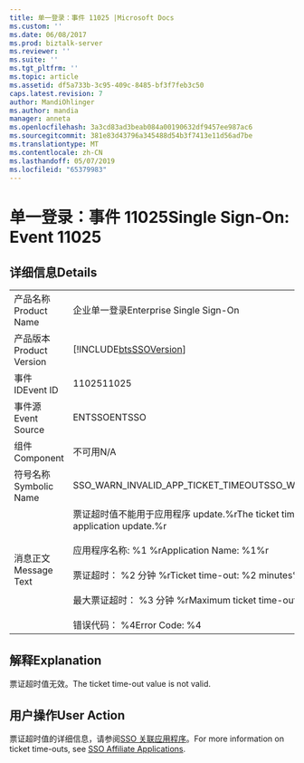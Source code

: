 ```yaml
---
title: 单一登录：事件 11025 |Microsoft Docs
ms.custom: ''
ms.date: 06/08/2017
ms.prod: biztalk-server
ms.reviewer: ''
ms.suite: ''
ms.tgt_pltfrm: ''
ms.topic: article
ms.assetid: df5a733b-3c95-409c-8485-bf3f7feb3c50
caps.latest.revision: 7
author: MandiOhlinger
ms.author: mandia
manager: anneta
ms.openlocfilehash: 3a3cd83ad3beab084a00190632df9457ee987ac6
ms.sourcegitcommit: 381e83d43796a345488d54b3f7413e11d56ad7be
ms.translationtype: MT
ms.contentlocale: zh-CN
ms.lasthandoff: 05/07/2019
ms.locfileid: "65379983"
---
```

# <a name="single-sign-on-event-11025"></a><span data-ttu-id="eef37-102">单一登录：事件 11025</span><span class="sxs-lookup"><span data-stu-id="eef37-102">Single Sign-On: Event 11025</span></span>
## <a name="details"></a><span data-ttu-id="eef37-103">详细信息</span><span class="sxs-lookup"><span data-stu-id="eef37-103">Details</span></span>  
  
|                 |                                                                                                                                                                                                                            |
|-----------------|----------------------------------------------------------------------------------------------------------------------------------------------------------------------------------------------------------------------------|
|  <span data-ttu-id="eef37-104">产品名称</span><span class="sxs-lookup"><span data-stu-id="eef37-104">Product Name</span></span>   |                                                                                                 <span data-ttu-id="eef37-105">企业单一登录</span><span class="sxs-lookup"><span data-stu-id="eef37-105">Enterprise Single Sign-On</span></span>                                                                                                  |
| <span data-ttu-id="eef37-106">产品版本</span><span class="sxs-lookup"><span data-stu-id="eef37-106">Product Version</span></span> |                                                                                 [!INCLUDE[btsSSOVersion](../includes/btsssoversion-md.md)]                                                                                 |
|    <span data-ttu-id="eef37-107">事件 ID</span><span class="sxs-lookup"><span data-stu-id="eef37-107">Event ID</span></span>     |                                                                                                           <span data-ttu-id="eef37-108">11025</span><span class="sxs-lookup"><span data-stu-id="eef37-108">11025</span></span>                                                                                                            |
|  <span data-ttu-id="eef37-109">事件源</span><span class="sxs-lookup"><span data-stu-id="eef37-109">Event Source</span></span>   |                                                                                                           <span data-ttu-id="eef37-110">ENTSSO</span><span class="sxs-lookup"><span data-stu-id="eef37-110">ENTSSO</span></span>                                                                                                           |
|    <span data-ttu-id="eef37-111">组件</span><span class="sxs-lookup"><span data-stu-id="eef37-111">Component</span></span>    |                                                                                                            <span data-ttu-id="eef37-112">不可用</span><span class="sxs-lookup"><span data-stu-id="eef37-112">N/A</span></span>                                                                                                             |
|  <span data-ttu-id="eef37-113">符号名称</span><span class="sxs-lookup"><span data-stu-id="eef37-113">Symbolic Name</span></span>  |                                                                                            <span data-ttu-id="eef37-114">SSO_WARN_INVALID_APP_TICKET_TIMEOUT</span><span class="sxs-lookup"><span data-stu-id="eef37-114">SSO_WARN_INVALID_APP_TICKET_TIMEOUT</span></span>                                                                                             |
|  <span data-ttu-id="eef37-115">消息正文</span><span class="sxs-lookup"><span data-stu-id="eef37-115">Message Text</span></span>   | <span data-ttu-id="eef37-116">票证超时值不能用于应用程序 update.%r</span><span class="sxs-lookup"><span data-stu-id="eef37-116">The ticket time-out value is not valid for application update.%r</span></span><br /><br /> <span data-ttu-id="eef37-117">应用程序名称: %1 %r</span><span class="sxs-lookup"><span data-stu-id="eef37-117">Application Name: %1%r</span></span><br /><br /> <span data-ttu-id="eef37-118">票证超时： %2 分钟 %r</span><span class="sxs-lookup"><span data-stu-id="eef37-118">Ticket time-out: %2 minutes%r</span></span><br /><br /> <span data-ttu-id="eef37-119">最大票证超时： %3 分钟 %r</span><span class="sxs-lookup"><span data-stu-id="eef37-119">Maximum ticket time-out: %3 minutes%r</span></span><br /><br /> <span data-ttu-id="eef37-120">错误代码： %4</span><span class="sxs-lookup"><span data-stu-id="eef37-120">Error Code: %4</span></span> |
  
## <a name="explanation"></a><span data-ttu-id="eef37-121">解释</span><span class="sxs-lookup"><span data-stu-id="eef37-121">Explanation</span></span>  
 <span data-ttu-id="eef37-122">票证超时值无效。</span><span class="sxs-lookup"><span data-stu-id="eef37-122">The ticket time-out value is not valid.</span></span>  
  
## <a name="user-action"></a><span data-ttu-id="eef37-123">用户操作</span><span class="sxs-lookup"><span data-stu-id="eef37-123">User Action</span></span>  
 <span data-ttu-id="eef37-124">票证超时值的详细信息，请参阅[SSO 关联应用程序](../core/sso-affiliate-applications.md)。</span><span class="sxs-lookup"><span data-stu-id="eef37-124">For more information on ticket time-outs, see [SSO Affiliate Applications](../core/sso-affiliate-applications.md).</span></span>